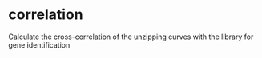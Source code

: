 # correlation
Calculate the cross-correlation of the unzipping curves with the library for gene identification

